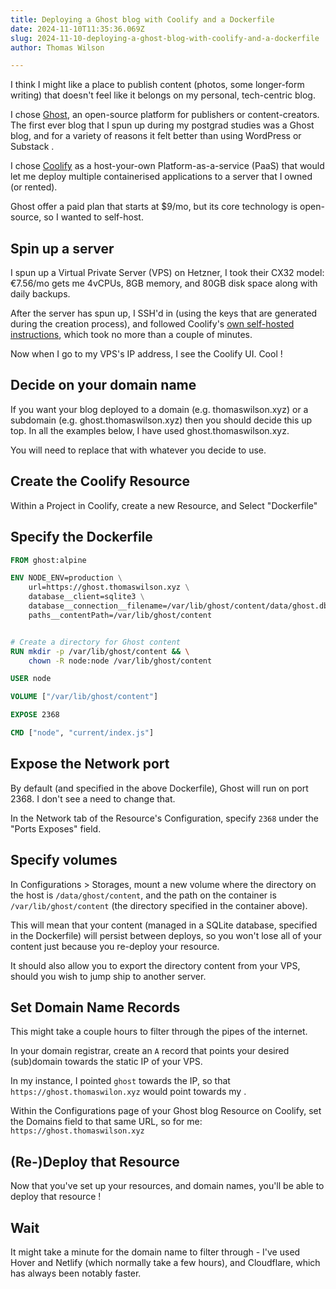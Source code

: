 ```yaml
---
title: Deploying a Ghost blog with Coolify and a Dockerfile
date: 2024-11-10T11:35:36.069Z
slug: 2024-11-10-deploying-a-ghost-blog-with-coolify-and-a-dockerfile
author: Thomas Wilson

---
```

I think I might like a place to publish content (photos, some longer-form writing) that doesn't feel like it belongs on my personal, tech-centric blog.  

I chose [Ghost](https://ghost.org/), an open-source platform for publishers or content-creators.  The first ever blog that I spun up during my postgrad studies was a Ghost blog, and for a variety of reasons it felt better than using WordPress or Substack . 

I chose [Coolify](https://coolify.io/) as a host-your-own Platform-as-a-service (PaaS) that would let me deploy multiple containerised applications to a server that I owned (or rented). 

Ghost offer a paid plan that starts at $9/mo, but its core technology is open-source, so I wanted to self-host.  

## Spin up a server

I spun up a Virtual Private Server (VPS) on Hetzner, I took their CX32 model: €7.56/mo gets me 4vCPUs, 8GB memory, and 80GB disk space along with daily backups.

After the server has spun up, I SSH'd in (using the keys that are generated during the creation process), and followed Coolify's [own self-hosted instructions](https://coolify.io/docs/installation), which took no more than a couple of minutes.

Now when I go to my VPS's IP address, I see the Coolify UI.  Cool !

## Decide on your domain name

If you want your blog deployed to a domain (e.g. thomaswilson.xyz) or a subdomain (e.g. ghost.thomaswilson.xyz) then you should decide this up top.  In all the examples below, I have used ghost.thomaswilson.xyz.

You will need to replace that with whatever you decide to use.

## Create the Coolify Resource

Within a Project in Coolify, create a new Resource, and Select "Dockerfile"

## Specify the Dockerfile

```Dockerfile
FROM ghost:alpine

ENV NODE_ENV=production \
    url=https://ghost.thomaswilson.xyz \
    database__client=sqlite3 \
    database__connection__filename=/var/lib/ghost/content/data/ghost.db \
    paths__contentPath=/var/lib/ghost/content


# Create a directory for Ghost content
RUN mkdir -p /var/lib/ghost/content && \
    chown -R node:node /var/lib/ghost/content

USER node

VOLUME ["/var/lib/ghost/content"]

EXPOSE 2368

CMD ["node", "current/index.js"]
```

## Expose the Network port

By default (and specified in the above Dockerfile), Ghost will run on port 2368.  I don't see a need to change that.

In the Network tab of the Resource's Configuration, specify `2368` under the "Ports Exposes" field.

## Specify volumes

In Configurations > Storages, mount a new volume where the directory on the host is `/data/ghost/content`, and the path on the container is `/var/lib/ghost/content` (the directory specified in the container above).

This will mean that your content (managed in a SQLite database, specified in the Dockerfile) will persist between deploys, so you won't lose all of your content just because you re-deploy your resource.  

It should also allow you to export the directory content from your VPS, should you wish to jump ship to another server.

## Set Domain Name Records

This might take a couple hours to filter through the pipes of the internet. 

In your domain registrar, create an `A` record that points your desired (sub)domain towards the static IP of your VPS.

In my instance, I pointed `ghost` towards the IP, so that `https://ghost.thomaswilon.xyz` would point towards my .

Within the Configurations page of your Ghost blog Resource on Coolify, set the Domains field to that same URL, so for me: `https://ghost.thomaswilson.xyz`

## (Re-)Deploy that Resource

Now that you've set up your resources, and domain names, you'll be able to deploy that resource !

## Wait

It might take a minute for the domain name to filter through - I've used Hover and Netlify (which normally take a few hours), and Cloudflare, which has always been notably faster.